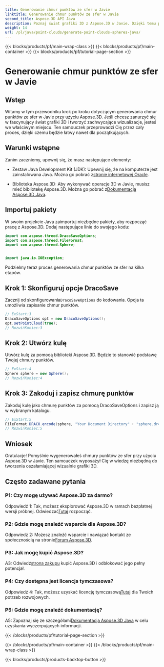 ```yaml
---
title: Generowanie chmur punktów ze sfer w Javie
linktitle: Generowanie chmur punktów ze sfer w Javie
second_title: Aspose.3D API Java
description: Poznaj świat grafiki 3D z Aspose.3D w Javie. Dzięki temu prostemu samouczkowi nauczysz się generować chmury punktów ze sfer.
weight: 14
url: /pl/java/point-clouds/generate-point-clouds-spheres-java/
---
```


{{< blocks/products/pf/main-wrap-class >}}
{{< blocks/products/pf/main-container >}}
{{< blocks/products/pf/tutorial-page-section >}}

# Generowanie chmur punktów ze sfer w Javie

## Wstęp

Witamy w tym przewodniku krok po kroku dotyczącym generowania chmur punktów ze sfer w Javie przy użyciu Aspose.3D. Jeśli chcesz zanurzyć się w fascynujący świat grafiki 3D i tworzyć zachwycające wizualizacje, jesteś we właściwym miejscu. Ten samouczek przeprowadzi Cię przez cały proces, dzięki czemu będzie łatwy nawet dla początkujących.

## Warunki wstępne

Zanim zaczniemy, upewnij się, że masz następujące elementy:

-  Zestaw Java Development Kit (JDK): Upewnij się, że na komputerze jest zainstalowana Java. Można go pobrać z[stronie internetowej Oracle](https://www.oracle.com/java/technologies/javase-downloads.html).

-  Biblioteka Aspose.3D: Aby wykonywać operacje 3D w Javie, musisz mieć bibliotekę Aspose.3D. Można go pobrać z[Dokumentacja Aspose.3D Java](https://reference.aspose.com/3d/java/).

## Importuj pakiety

W swoim projekcie Java zaimportuj niezbędne pakiety, aby rozpocząć pracę z Aspose.3D. Dodaj następujące linie do swojego kodu:

```java
import com.aspose.threed.DracoSaveOptions;
import com.aspose.threed.FileFormat;
import com.aspose.threed.Sphere;


import java.io.IOException;
```

Podzielmy teraz proces generowania chmur punktów ze sfer na kilka etapów.

## Krok 1: Skonfiguruj opcje DracoSave

 Zacznij od skonfigurowania`DracoSaveOptions` do kodowania. Opcja ta umożliwia zapisanie chmur punktów.

```java
// ExStart:3
DracoSaveOptions opt = new DracoSaveOptions();
opt.setPointCloud(true);
// RozwińKoniec:3
```

## Krok 2: Utwórz kulę

Utwórz kulę za pomocą biblioteki Aspose.3D. Będzie to stanowić podstawę Twojej chmury punktów.

```java
// ExStart:4
Sphere sphere = new Sphere();
// RozwińKoniec:4
```

## Krok 3: Zakoduj i zapisz chmurę punktów

Zakoduj kulę jako chmurę punktów za pomocą DracoSaveOptions i zapisz ją w wybranym katalogu.

```java
// ExStart:5
FileFormat.DRACO.encode(sphere, "Your Document Directory" + "sphere.drc", opt);
// RozwińKoniec:5
```

## Wniosek

Gratulacje! Pomyślnie wygenerowałeś chmury punktów ze sfer przy użyciu Aspose.3D w Javie. Ten samouczek wyposażył Cię w wiedzę niezbędną do tworzenia oszałamiającej wizualnie grafiki 3D.

## Często zadawane pytania

### P1: Czy mogę używać Aspose.3D za darmo?

 Odpowiedź 1: Tak, możesz eksplorować Aspose.3D w ramach bezpłatnej wersji próbnej. Odwiedzać[Tutaj](https://releases.aspose.com/) rozpocząć.

### P2: Gdzie mogę znaleźć wsparcie dla Aspose.3D?

 Odpowiedź 2: Możesz znaleźć wsparcie i nawiązać kontakt ze społecznością na stronie[Forum Aspose.3D](https://forum.aspose.com/c/3d/18).

### P3: Jak mogę kupić Aspose.3D?

 A3: Odwiedź[strona zakupu](https://purchase.aspose.com/buy) kupić Aspose.3D i odblokować jego pełny potencjał.

### P4: Czy dostępna jest licencja tymczasowa?

 Odpowiedź 4: Tak, możesz uzyskać licencję tymczasową[Tutaj](https://purchase.aspose.com/temporary-license/) dla Twoich potrzeb rozwojowych.

### P5: Gdzie mogę znaleźć dokumentację?

 A5: Zapoznaj się ze szczegółami[Dokumentacja Aspose.3D Java](https://reference.aspose.com/3d/java/) w celu uzyskania wyczerpujących informacji.

{{< /blocks/products/pf/tutorial-page-section >}}

{{< /blocks/products/pf/main-container >}}
{{< /blocks/products/pf/main-wrap-class >}}

{{< blocks/products/products-backtop-button >}}
